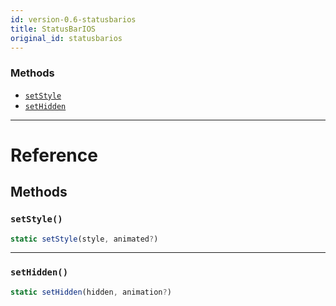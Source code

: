 ```yaml
---
id: version-0.6-statusbarios
title: StatusBarIOS
original_id: statusbarios
---
```




### Methods

- [`setStyle`](statusbarios.md#setstyle)
- [`setHidden`](statusbarios.md#sethidden)




---

# Reference

## Methods

### `setStyle()`

```javascript
static setStyle(style, animated?)
```



---

### `setHidden()`

```javascript
static setHidden(hidden, animation?)
```



